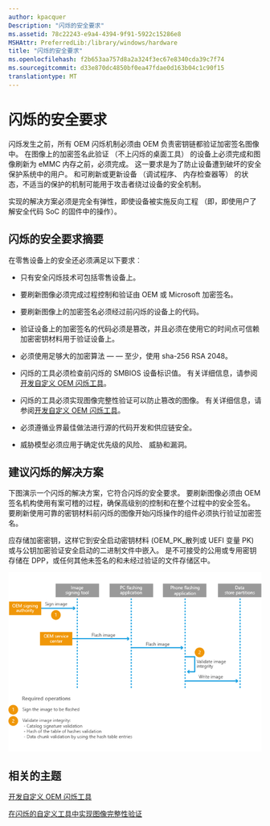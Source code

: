 ```yaml
---
author: kpacquer
Description: "闪烁的安全要求"
ms.assetid: 78c22243-e9a4-4394-9f91-5922c15286e8
MSHAttr: PreferredLib:/library/windows/hardware
title: "闪烁的安全要求"
ms.openlocfilehash: f2b653aa757d8a2a324f3ec67e8340cda39c7f74
ms.sourcegitcommit: d33e870dc4850bf0ea47fdae0d163b04c1c90f15
translationtype: MT
---
```

# <a name="flashing-security-requirements"></a>闪烁的安全要求


闪烁发生之前，所有 OEM 闪烁机制必须由 OEM 负责密钥链都验证加密签名图像中。 在图像上的加密签名此验证 （不上闪烁的桌面工具） 的设备上必须完成和图像刷新为 eMMC 内存之前，必须完成。 这一要求是为了防止设备遭到破坏的安全保护系统中的用户。 和可刷新或更新设备 （调试程序、 内存检查器等） 的状态，不适当的保护的机制可能用于攻击者绕过设备的安全机制。

实现的解决方案必须是完全有弹性，即使设备被实施反向工程 （即，即使用户了解安全代码 SoC 的固件中的操作）。

## <a name="span-idflashingsecurityrequirementssummaryspanspan-idflashingsecurityrequirementssummaryspanspan-idflashingsecurityrequirementssummaryspanflashing-security-requirements-summary"></a><span id="Flashing_security_requirements_summary"></span><span id="flashing_security_requirements_summary"></span><span id="FLASHING_SECURITY_REQUIREMENTS_SUMMARY"></span>闪烁的安全要求摘要


在零售设备上的安全还必须满足以下要求︰

-   只有安全闪烁技术可包括零售设备上。

-   要刷新图像必须完成过程控制和验证由 OEM 或 Microsoft 加密签名。

-   要刷新图像上的加密签名必须经过前闪烁的设备上的代码。

-   验证设备上的加密签名的代码必须是篡改，并且必须在使用它的时间点可信赖加密密钥材料用于验证设备上。

-   必须使用足够大的加密算法 — — 至少，使用 sha-256 RSA 2048。

-   闪烁的工具必须检查前闪烁的 SMBIOS 设备标识值。 有关详细信息，请参阅[开发自定义 OEM 闪烁工具](developing-custom-oem-flashing-tools.md)。

-   闪烁的工具必须实现图像完整性验证可以防止篡改的图像。 有关详细信息，请参阅[开发自定义 OEM 闪烁工具](developing-custom-oem-flashing-tools.md)。

-   必须遵循业界最佳做法进行源的代码开发和供应链安全。

-   威胁模型必须应用于确定优先级的风险、 威胁和漏洞。

## <a name="span-idrecommendedflashingsolutionspanspan-idrecommendedflashingsolutionspanspan-idrecommendedflashingsolutionspanrecommended-flashing-solution"></a><span id="Recommended_flashing_solution"></span><span id="recommended_flashing_solution"></span><span id="RECOMMENDED_FLASHING_SOLUTION"></span>建议闪烁的解决方案


下图演示一个闪烁的解决方案，它符合闪烁的安全要求。 要刷新图像必须由 OEM 签名机构使用有案可稽的过程，确保高级别的控制和在整个过程中的安全签名。 要刷新使用可靠的密钥材料前闪烁的图像开始闪烁操作的组件必须执行验证加密签名。

应存储加密密钥，这样它到安全启动密钥材料 (OEM\_PK\_散列或 UEFI 变量 PK) 或与公钥加密验证安全启动的二进制文件中嵌入。 是不可接受的公用或专用密钥存储在 DPP，或任何其他未签名的和未经过验证的文件存储区中。

![oem\-fieldservicesec\-flashingreq](images/oem-fieldservicesec-flashingreq.png)

## <a name="span-idrelatedtopicsspanrelated-topics"></a><span id="related_topics"></span>相关的主题


[开发自定义 OEM 闪烁工具](developing-custom-oem-flashing-tools.md)

[在闪烁的自定义工具中实现图像完整性验证](implementing-image-integrity-validation-in-custom-flashing-tools.md)

 

 







